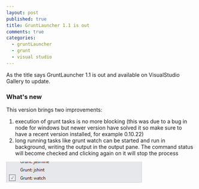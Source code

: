 ```yaml
---
layout: post
published: true
title: GruntLauncher 1.1 is out
comments: true
categories: 
  - gruntLauncher
  - grunt
  - visual studio
---
```


As the title says GruntLauncher 1.1 is out and available on VisualStudio Gallery to update.

### What's new

This version brings two improvements: 

1. execution of grunt tasks is no more blocking (this was due to a bug in node for windows but newer version have solved it so make sure to have a recent version installed, for example 0.10.22)
2. long running tasks like grunt watch can be started and run in background, writing the output in the output pane. The command status will become checked and clicking again on it will stop the process 

![Running task](/images/gruntLauncherDetail.png)